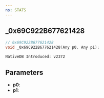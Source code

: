 ```yaml
---
ns: STATS
---
```

## _0x69C922B677621428

```c
// 0x69C922B677621428
void _0x69C922B677621428(Any p0, Any p1);
```

```
NativeDB Introduced: v2372
```

## Parameters
* **p0**:
* **p1**:
